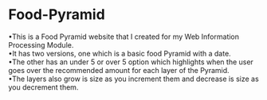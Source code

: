 # Food-Pyramid
•This is a Food Pyramid website that I created for my Web Information Processing Module.  
•It has two versions, one which is a basic food Pyramid with a date.  
•The other has an under 5 or over 5 option which highlights when the user goes over the recommended amount for each layer of the Pyramid.  
•The layers also grow is size as you increment them and decrease is size as you decrement them.  
